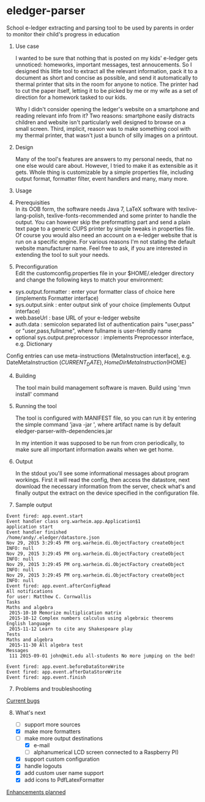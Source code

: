 # eledger-parser
School e-ledger extracting and parsing tool to be used by parents in order to monitor their child's progress in education

1. Use case

   I wanted to be sure that nothing that is posted on my kids' e-ledger gets unnoticed: homeworks, important messages, test annoucements. So I designed this little tool to extract all the relevant information, pack it to a document as short and concise as possible, and send it automatically to thermal printer that sits in the room for anyone to notice. The printer had to cut the paper itself, letting it to be picked by me or my wife as a set of direction for a homework tasked to our kids.

   Why I didn't consider opening the ledger's website on a smartphone and reading relevant info from it? Two reasons: smartphone easily distracts children and website isn't particularly well designed to browse on a small screen.
   Third, implicit, reason was to make something cool with my thermal printer, that wasn't just a bunch of silly images on a printout.

2. Design

   Many of the tool's features are answers to my personal needs, that no one else would care about. However, I tried to make it as extensible as it gets. Whole thing is customizable by a simple properties file, including output format, formatter filter, event handlers and many, many more.

3. Usage
  1. Prerequisities  
   In its OOB form, the software needs Java 7, LaTeX software with texlive-lang-polish, texlive-fonts-recommended and some printer to handle the output. You can however skip the preformatting part and send a plain text page to a generic CUPS printer by simple tweaks in properties file.
   Of course you would also need an account on a e-ledger website that is run on a specific engine. For various reasons I'm not stating the default website manufacturer name. Feel free to ask, if you are interested in extending the tool to suit your needs.
  2. Preconfiguration  
   Edit the customconfig.properties file in your $HOME/.eledger directory and change the following keys to match your environment:

   - sys.output.formatter : enter your formatter class of choice here (implements Formatter interface)
   - sys.output.sink : enter output sink of your choice (implements Output interface)
   - web.baseUrl : base URL of your e-ledger website
   - auth.data : semicolon separated list of authentication pairs "user,pass" or "user,pass,fullname", where fullname is user-friendly name
   - optional sys.output.preprocessor : implements Preprocessor interface, e.g. Dictionary

   Config entries can use meta-instructions (MetaInstruction interface), e.g. DateMetaInstruction ($CURRENT_DATE), HomeDirMetaInstruction ($HOME)
   
4. Building

   The tool main build management software is maven. 
   Build using 'mvn install' command

5. Running the tool

   The tool is configured with MANIFEST file, so you can run it by entering the simple command
   'java -jar <artifact-name>', where artifact name is by default eledger-parser-with-dependencies.jar

   In my intention it was supposed to be run from cron periodically, to make sure all important information awaits when we get home.

6. Output

   In the stdout you'll see some informational messages about program workings. First it will read the config, then access the datastore, next download the necessary information from the server, check what's and finally output the extract on the device specified in the configuration file.
  1. Sample output  
   ```
   Event fired: app.event.start
   Event handler class org.warheim.app.Application$1
   application start
   Event handler finished
   /home/andy/.eledger/datastore.json
   Nov 29, 2015 3:29:45 PM org.warheim.di.ObjectFactory createObject
   INFO: null
   Nov 29, 2015 3:29:45 PM org.warheim.di.ObjectFactory createObject
   INFO: null
   Nov 29, 2015 3:29:45 PM org.warheim.di.ObjectFactory createObject
   INFO: null
   Nov 29, 2015 3:29:45 PM org.warheim.di.ObjectFactory createObject
   INFO: null
   Event fired: app.event.afterConfigRead
   All notifications
   for user: Matthew C. Cornwallis
   Tasks
   Maths and algebra
    2015-10-10 Memorize multiplication matrix
    2015-10-12 Complex numbers calculus using algebraic theorems
   English language
    2015-11-12 Learn to cite any Shakespeare play
   Tests
   Maths and algebra
    2015-11-30 All algebra test
   Messages
    111 2015-09-01 john@mit.edu all-students No more jumping on the bed!
   
   Event fired: app.event.beforeDataStoreWrite
   Event fired: app.event.afterDataStoreWrite
   Event fired: app.event.finish
   ```

7. Problems and troubleshooting

[Current bugs](https://github.com/andy1024/eledger-parser/issues?q=is%3Aopen+is%3Aissue+label%3Abug)

8. What's next

   - [ ] support more sources
   - [x] make more formatters
   - [ ] make more output destinations
      - [x] e-mail 
      - [ ] alphanumerical LCD screen connected to a Raspberry PI)
   - [x] support custom configuration
   - [x] handle logouts
   - [x] add custom user name support
   - [x] add icons to PdfLatexFormatter

[Enhancements planned](https://github.com/andy1024/eledger-parser/issues?q=is%3Aopen+is%3Aissue+label%3Aenhancement)



